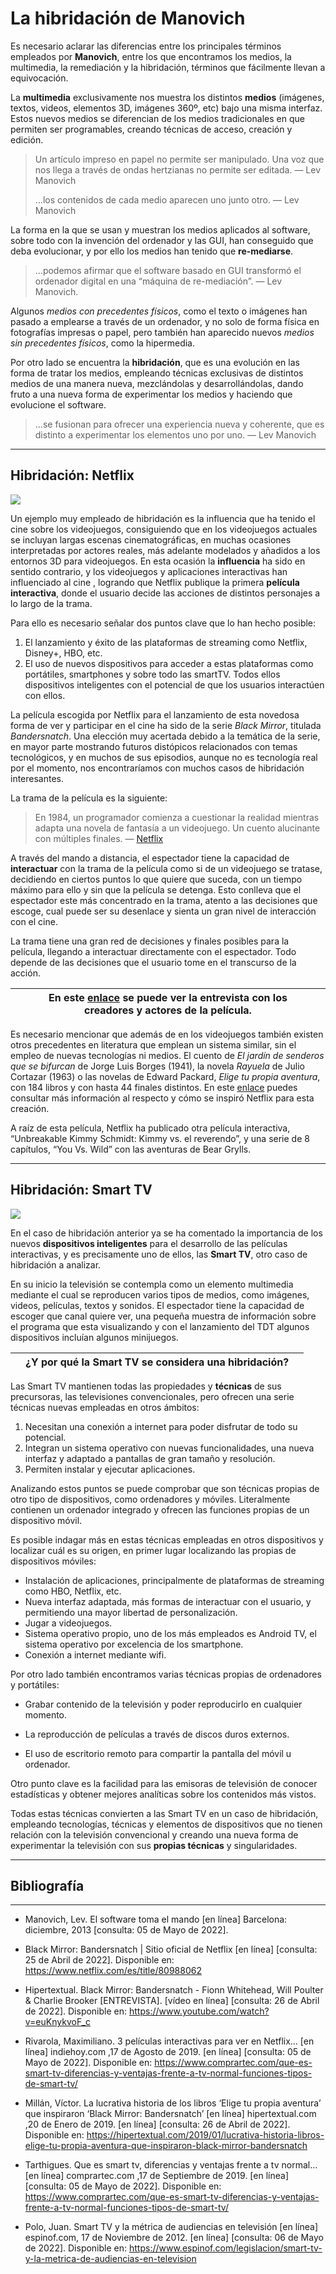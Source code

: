 # La hibridación de Manovich

Es necesario aclarar las diferencias entre los principales términos empleados por **Manovich**, entre los que encontramos los medios, la multimedia, la remediación y la hibridación, términos que fácilmente llevan a equivocación. 

La **multimedia** exclusivamente nos muestra los distintos **medios** (imágenes, textos, videos, elementos 3D, imágenes 360º, etc) bajo una misma interfaz. Estos nuevos medios se diferencian de los medios tradicionales en que permiten ser programables, creando técnicas de acceso, creación y edición.


>Un artículo impreso en papel no permite ser manipulado. Una voz que nos llega a través de ondas hertzianas no permite ser editada. — Lev Manovich
>
>…los contenidos de cada medio aparecen uno junto otro. — Lev Manovich

La forma en la que se usan y muestran los medios aplicados al software, sobre todo con la invención del ordenador y las GUI, han conseguido que deba evolucionar, y por ello los medios han tenido que **re-mediarse**. 

>…podemos afirmar que el software basado en GUI transformó el ordenador digital en una “máquina de re-mediación”. — Lev Manovich.

Algunos *medios con precedentes físicos*, como el texto o imágenes han pasado a emplearse a través de un ordenador, y no solo de forma física en fotografías impresas o papel, pero también han aparecido nuevos *medios sin precedentes físicos*, como la hipermedia.

Por otro lado se encuentra la **hibridación**, que es una evolución en las forma de tratar los medios, empleando técnicas exclusivas de distintos medios de una manera nueva, mezclándolas y desarrollándolas, dando fruto a una nueva forma de experimentar los medios y haciendo que evolucione el software.  

>…se fusionan para ofrecer una experiencia nueva y coherente, que es distinto a experimentar los elementos uno por uno. — Lev Manovich

___



## Hibridación: Netflix

![](https://github.com/mirtor/PEC3_Manovich_Reloaded/blob/main/netflix.png)

Un ejemplo muy empleado de hibridación es la influencia que ha tenido el cine sobre los videojuegos, consiguiendo que en los videojuegos actuales se incluyan largas escenas cinematográficas, en muchas ocasiones interpretadas por actores reales, más adelante modelados y añadidos a los  entornos 3D para videojuegos. En esta ocasión la **influencia** ha sido en sentido contrario, y los videojuegos y aplicaciones interactivas han influenciado al cine , logrando que Netflix publique la primera **película interactiva**, donde el usuario decide las acciones de distintos personajes a lo largo de la trama.

Para ello es necesario señalar dos puntos clave que lo han hecho posible:

1. El lanzamiento y éxito de las plataformas de streaming como Netflix,  Disney+, HBO, etc.
2. El uso de nuevos dispositivos para acceder a estas plataformas como portátiles, smartphones y sobre todo las smartTV. Todos ellos dispositivos inteligentes con el potencial de que los usuarios interactúen con ellos.



La película escogida por Netflix para el lanzamiento de esta novedosa forma de ver y participar en el cine ha sido de la serie *Black Mirror*, titulada *Bandersnatch*. Una elección muy acertada debido a la temática de la serie, en mayor parte mostrando futuros distópicos relacionados con temas tecnológicos, y en muchos de sus episodios, aunque no es tecnología real por el momento, nos encontraríamos con muchos casos de hibridación interesantes.



La trama de la película es la siguiente:

> En 1984, un programador comienza a cuestionar la realidad mientras  adapta una novela de fantasía a un videojuego. Un cuento alucinante con  múltiples finales. — [Netflix](https://www.netflix.com/es/title/80988062)



A través del mando a distancia, el espectador tiene la capacidad de **interactuar** con la trama de la película como si de un videojuego se tratase, decidiendo en ciertos puntos lo que quiere que suceda, con un tiempo máximo para ello y sin que la película se detenga. Esto conlleva que el espectador este más concentrado en la trama,  atento a las decisiones que escoge,  cual puede ser su desenlace y sienta un gran nivel de interacción con el cine.

La trama tiene una gran red de decisiones y finales posibles para la película, llegando a interactuar directamente con el espectador. Todo depende de las decisiones que el usuario tome en el transcurso de la acción.



|      | En este [enlace](https://www.youtube.com/watch?v=euKnykvoF_c) se puede ver la entrevista con los creadores y actores de la película. |      |
| ---- | :----------------------------------------------------------: | ---- |



Es necesario mencionar que además de en los videojuegos también existen otros precedentes en literatura que emplean un sistema similar, sin el empleo de nuevas tecnologías ni medios. El cuento de  *El jardín de senderos que se bifurcan* de Jorge Luis Borges (1941), la novela *Rayuela* de Julio Cortazar (1963) o las novelas de Edward Packard, *Elige tu propia aventura*, con 184 libros y con hasta 44 finales distintos. En este [enlace](https://hipertextual.com/2019/01/lucrativa-historia-libros-elige-tu-propia-aventura-que-inspiraron-black-mirror-bandersnatch) puedes consultar más información al respecto y cómo se inspiró Netflix para esta creación.

A raíz de esta película, Netflix ha publicado otra película interactiva, “Unbreakable Kimmy Schmidt: Kimmy vs. el reverendo”, y una serie de 8 capítulos, “You Vs. Wild” con las aventuras de Bear Grylls.


___



## Hibridación: Smart TV

![](https://github.com/mirtor/PEC3_Manovich_Reloaded/blob/main/smarttv.png)


En el caso de hibridación anterior ya se ha comentado la importancia de los nuevos **dispositivos inteligentes** para el desarrollo de las películas interactivas, y es precisamente uno de ellos, las **Smart TV**, otro caso de hibridación a analizar.

En su inicio la televisión se contempla como un elemento multimedia mediante el cual se reproducen varios tipos de medios, como imágenes, videos, películas, textos y sonidos. El espectador tiene la capacidad de escoger que canal quiere ver, una pequeña muestra de información sobre el programa que esta visualizando y con el lanzamiento del TDT algunos dispositivos incluían algunos minijuegos.



|      | ¿Y por qué la Smart TV se considera una hibridación? |      |
| ---- | :--------------------------------------------------: | ---- |

Las Smart TV mantienen todas las propiedades y **técnicas** de sus precursoras, las televisiones convencionales, pero ofrecen una serie técnicas nuevas empleadas en otros ámbitos:

1. Necesitan una conexión a internet para poder disfrutar de todo su potencial.
2. Integran un sistema operativo con nuevas funcionalidades, una nueva interfaz y adaptado a pantallas de gran tamaño y resolución.
3. Permiten instalar y ejecutar aplicaciones.



Analizando estos puntos se puede comprobar que son técnicas propias de otro tipo de dispositivos, como ordenadores y móviles. Literalmente contienen un ordenador integrado y ofrecen las funciones propias de un dispositivo móvil.

Es posible indagar más en estas técnicas empleadas en otros dispositivos y localizar cuál es su origen, en primer lugar localizando las propias de dispositivos móviles:

- Instalación de aplicaciones, principalmente de plataformas de streaming como HBO, Netflix, etc.
- Nueva interfaz adaptada, más formas de interactuar con el usuario,  y permitiendo una mayor libertad de personalización.
- Jugar a videojuegos.
- Sistema operativo  propio, uno de los más empleados es Android TV, el sistema operativo por excelencia de los smartphone.
- Conexión a internet mediante wifi.

 

Por otro lado también encontramos varias técnicas propias de ordenadores y portátiles:

- Grabar contenido de la televisión y poder reproducirlo en cualquier momento.

- La reproducción de películas a través de discos duros externos.

- El uso de escritorio remoto para compartir la pantalla del móvil u ordenador.

  

Otro punto clave es la facilidad para las emisoras de televisión de conocer estadísticas y obtener mejores analíticas sobre los contenidos más vistos.

 

Todas estas técnicas convierten a las Smart TV en un caso de hibridación, empleando tecnologías, técnicas y elementos de dispositivos que no tienen relación con la televisión convencional y creando una nueva forma de experimentar la televisión con sus **propias técnicas** y singularidades.
___



## Bibliografía

___

- Manovich, Lev. El software toma el mando [en línea] Barcelona: diciembre, 2013 [consulta: 05 de Mayo de 2022]. 



- Black Mirror: Bandersnatch | Sitio oficial de Netflix [en línea] [consulta: 25 de Abril de 2022]. Disponible en:  https://www.netflix.com/es/title/80988062



- Hipertextual. Black Mirror: Bandersnatch - Fionn Whitehead, Will Poulter & Charlie Brooker [ENTREVISTA].  [vídeo en línea] [consulta: 26 de Abril de 2022]. Disponible en: https://www.youtube.com/watch?v=euKnykvoF_c



- Rivarola, Maximiliano. 3 películas interactivas para ver en Netflix… [en línea] indiehoy.com ,17 de Agosto de 2019. [en línea] [consulta: 05 de Mayo de 2022]. Disponible en: https://www.comprartec.com/que-es-smart-tv-diferencias-y-ventajas-frente-a-tv-normal-funciones-tipos-de-smart-tv/



- Millán, Víctor. La lucrativa historia de los libros ‘Elige tu propia aventura’ que inspiraron ‘Black Mirror: Bandersnatch’  [en línea] hipertextual.com ,20 de Enero de 2019. [en línea] [consulta: 26 de Abril de 2022]. Disponible en: https://hipertextual.com/2019/01/lucrativa-historia-libros-elige-tu-propia-aventura-que-inspiraron-black-mirror-bandersnatch



- Tarthigues. Que es smart tv, diferencias y ventajas frente a tv normal… [en línea] comprartec.com ,17 de Septiembre de 2019. [en línea] [consulta: 05 de Mayo de 2022]. Disponible en: https://www.comprartec.com/que-es-smart-tv-diferencias-y-ventajas-frente-a-tv-normal-funciones-tipos-de-smart-tv/



- Polo, Juan. Smart TV y la métrica de audiencias en televisión  [en línea] espinof.com, 17 de Noviembre de 2012. [en línea] [consulta: 06 de Mayo de 2022]. Disponible en: https://www.espinof.com/legislacion/smart-tv-y-la-metrica-de-audiencias-en-television
